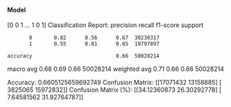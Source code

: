 #### Model
[0 0 1 ... 1 0 1]
Classification Report:
              precision    recall  f1-score   support

           0       0.82      0.56      0.67  30230317
           1       0.55      0.81      0.65  19797897

    accuracy                           0.66  50028214
   macro avg       0.68      0.69      0.66  50028214
weighted avg       0.71      0.66      0.66  50028214

Accuracy: 0.6605125659692749
Confusion Matrix:
[[17071432 13158885]
 [ 3825065 15972832]]
Confusion Matrix (%):
[[34.12360873 26.30292778]
 [ 7.64581562 31.92764787]]
